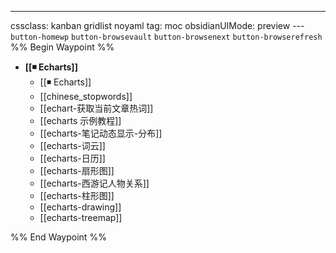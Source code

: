 ---
cssclass: kanban gridlist noyaml
tag: moc
obsidianUIMode: preview
--- `button-homewp`  `button-browsevault`  `button-browsenext` `button-browserefresh` 
%% Begin Waypoint %%
- **[[◾ Echarts]]**
	- [[◾ Echarts]]
	- [[chinese_stopwords]]
	- [[echart-获取当前文章热词]]
	- [[echarts 示例教程]]
	- [[echarts-笔记动态显示-分布]]
	- [[echarts-词云]]
	- [[echarts-日历]]
	- [[echarts-扇形图]]
	- [[echarts-西游记人物关系]]
	- [[echarts-柱形图]]
	- [[echarts-drawing]]
	- [[echarts-treemap]]

%% End Waypoint %%